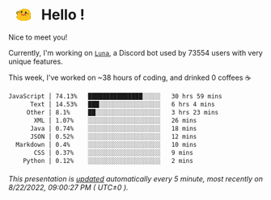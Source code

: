 <h1>   <img src="./spoinky.gif" style="vertical-align:middle;" width="30px">   Hello ! </h1>

Nice to meet you!

Currently, I'm working on <a href='https://github.com/Asgarrrr/Luna'>`Luna`</a>, a Discord bot used by 73554 users with very unique features.

This week, I've worked on ~38 hours of coding, and drinked 0 coffees ☕

```
JavaScript │ 74.13%   ███████████████░░░░░   30 hrs 59 mins
      Text │ 14.53%   ███░░░░░░░░░░░░░░░░░   6 hrs 4 mins
     Other │ 8.1%     ██░░░░░░░░░░░░░░░░░░   3 hrs 23 mins
       XML │ 1.07%    ░░░░░░░░░░░░░░░░░░░░   26 mins
      Java │ 0.74%    ░░░░░░░░░░░░░░░░░░░░   18 mins
      JSON │ 0.52%    ░░░░░░░░░░░░░░░░░░░░   12 mins
  Markdown │ 0.4%     ░░░░░░░░░░░░░░░░░░░░   10 mins
       CSS │ 0.37%    ░░░░░░░░░░░░░░░░░░░░   9 mins
    Python │ 0.12%    ░░░░░░░░░░░░░░░░░░░░   2 mins
```

###### This presentation is [updated](https://github.com/Asgarrrr) automatically every 5 minute, most recently on 8/22/2022, 09:00:27 PM ( UTC±0 ).